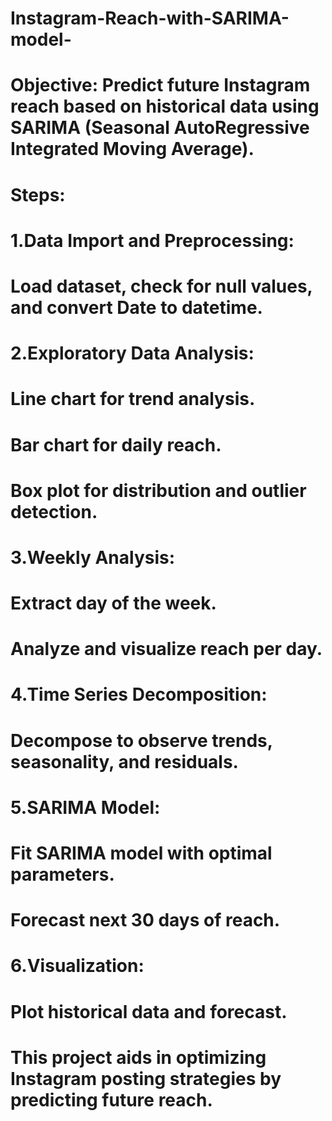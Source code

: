 # Instagram-Reach-with-SARIMA-model-
# Objective: Predict future Instagram reach based on historical data using SARIMA (Seasonal AutoRegressive Integrated Moving Average).

# Steps:
# 1.Data Import and Preprocessing:
#   Load dataset, check for null values, and convert Date to datetime.
# 2.Exploratory Data Analysis:
#   Line chart for trend analysis.
#   Bar chart for daily reach.
#   Box plot for distribution and outlier detection.
# 3.Weekly Analysis:
#   Extract day of the week.
#   Analyze and visualize reach per day.
# 4.Time Series Decomposition:
#   Decompose to observe trends, seasonality, and residuals.
# 5.SARIMA Model:
#   Fit SARIMA model with optimal parameters.
#   Forecast next 30 days of reach.
# 6.Visualization:
#   Plot historical data and forecast.
# This project aids in optimizing Instagram posting strategies by predicting future reach.

